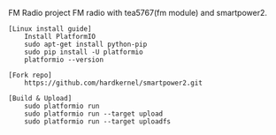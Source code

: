 FM Radio project
	FM radio with tea5767(fm module) and smartpower2.

	[Linux install guide]
		Install PlatformIO
		sudo apt-get install python-pip
		sudo pip install -U platformio
		platformio --version

	[Fork repo]
		https://github.com/hardkernel/smartpower2.git

	[Build & Upload]
		sudo platformio run
		sudo platformio run --target upload
		sudo platformio run --target uploadfs
